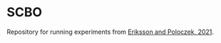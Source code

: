# SCBO

Repository for running experiments from [Eriksson and Poloczek, 2021](https://arxiv.org/pdf/2002.08526.pdf).
